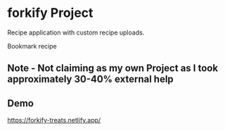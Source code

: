 # forkify Project

Recipe application with custom recipe uploads.

Bookmark recipe

## Note - Not claiming as my own Project as I took approximately 30-40% external help

## Demo
https://forkify-treats.netlify.app/
